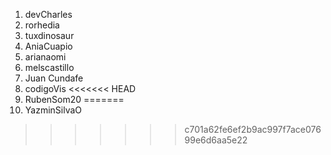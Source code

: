 1. devCharles
2. rorhedia
3. tuxdinosaur
4. AniaCuapio
5. arianaomi
6. melscastillo
7. Juan Cundafe
8. codigoVis
<<<<<<< HEAD
9. RubenSom20
=======
9. YazminSilvaO
>>>>>>> c701a62fe6ef2b9ac997f7ace07699e6d6aa5e22

